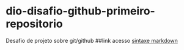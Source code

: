 # dio-disafio-github-primeiro-repositorio
Desafio de projeto sobre git/github
##link acesso
[sintaxe markdown](https://github.com/jandersonfroes/dio-disafio-github-primeiro-repositorio.git)
